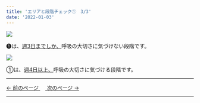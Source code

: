 ```yaml
---
title: 'エリアと段階チェック①　3/3'
date: '2022-01-03'
---
```

![](/images/01_1.jpg)

➊は、[週3日までしか、]()呼吸の大切さに気づけない段階です。  

![](/images/01_2.jpg)

①は、[週4日以上、]()呼吸の大切さに気づける段階です。

***
[ ← 前のページ ](/posts/01-2)　[ 次のページ → ](/posts/012-1)
***
